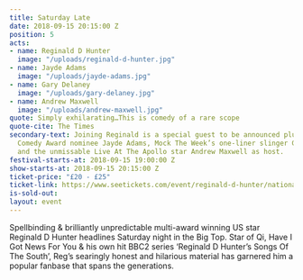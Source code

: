 ```yaml
---
title: Saturday Late
date: 2018-09-15 20:15:00 Z
position: 5
acts:
- name: Reginald D Hunter
  image: "/uploads/reginald-d-hunter.jpg"
- name: Jayde Adams
  image: "/uploads/jayde-adams.jpg"
- name: Gary Delaney
  image: "/uploads/gary-delaney.jpg"
- name: Andrew Maxwell
  image: "/uploads/andrew-maxwell.jpg"
quote: Simply exhilarating…This is comedy of a rare scope
quote-cite: The Times
secondary-text: Joining Reginald is a special guest to be announced plus Edinburgh
  Comedy Award nominee Jayde Adams, Mock The Week’s one-liner slinger Gary Delaney
  and the unmissable Live At The Apollo star Andrew Maxwell as host.
festival-starts-at: 2018-09-15 19:00:00 Z
show-starts-at: 2018-09-15 20:15:00 Z
ticket-price: "£20 - £25"
ticket-link: https://www.seetickets.com/event/reginald-d-hunter/national-maritime-museum/1241748
is-sold-out: 
layout: event
---
```


Spellbinding & brilliantly unpredictable multi-award winning US star Reginald D Hunter headlines Saturday night in the Big Top. Star of Qi, Have I Got News For You & his own hit BBC2 series ‘Reginald D Hunter’s Songs Of The South’, Reg’s searingly honest and hilarious material has garnered him a popular fanbase that spans the generations.